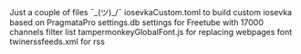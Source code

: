 Just a couple of files ¯\_(ツ)_/¯
iosevkaCustom.toml to build custom iosevka based on PragmataPro
settings.db settings for Freetube with 17000 channels filter list
tampermonkeyGlobalFont.js for replacing webpages font
twinerssfeeds.xml for rss
